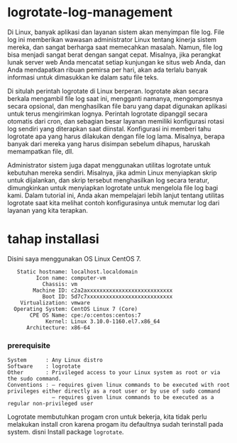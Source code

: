 # logrotate-log-management
Di Linux, banyak aplikasi dan layanan sistem akan menyimpan file log.  File log ini memberikan wawasan administrator Linux tentang kinerja sistem mereka, dan sangat berharga saat memecahkan masalah.  Namun, file log bisa menjadi sangat berat dengan sangat cepat.  Misalnya, jika perangkat lunak server web Anda mencatat setiap kunjungan ke situs web Anda, dan Anda mendapatkan ribuan pemirsa per hari, akan ada terlalu banyak informasi untuk dimasukkan ke dalam satu file teks.

Di situlah perintah logrotate di Linux berperan.  logrotate akan secara berkala mengambil file log saat ini, mengganti namanya, mengompresnya secara opsional, dan menghasilkan file baru yang dapat digunakan aplikasi untuk terus mengirimkan lognya.  Perintah logrotate dipanggil secara otomatis dari cron, dan sebagian besar layanan memiliki konfigurasi rotasi log sendiri yang diterapkan saat diinstal.  Konfigurasi ini memberi tahu logrotate apa yang harus dilakukan dengan file log lama.  Misalnya, berapa banyak dari mereka yang harus disimpan sebelum dihapus, haruskah memampatkan file, dll.

Administrator sistem juga dapat menggunakan utilitas logrotate untuk kebutuhan mereka sendiri.  Misalnya, jika admin Linux menyiapkan skrip untuk dijalankan, dan skrip tersebut menghasilkan log secara teratur, dimungkinkan untuk menyiapkan logrotate untuk mengelola file log bagi kami.  Dalam tutorial ini, Anda akan mempelajari lebih lanjut tentang utilitas logrotate saat kita melihat contoh konfigurasinya untuk memutar log dari layanan yang kita terapkan.

# tahap installasi

Disini saya menggunakan OS Linux CentOS 7.

```
   Static hostname: localhost.localdomain
         Icon name: computer-vm
           Chassis: vm
        Machine ID: c2a2axxxxxxxxxxxxxxxxxxxxxxxxxxx
           Boot ID: 5d7c7xxxxxxxxxxxxxxxxxxxxxxxxxxx
    Virtualization: vmware
  Operating System: CentOS Linux 7 (Core)
       CPE OS Name: cpe:/o:centos:centos:7
            Kernel: Linux 3.10.0-1160.el7.x86_64
      Architecture: x86-64
```

### prerequisite
```
System      : Any Linux distro
Software    : logrotate
Other       : Privileged access to your Linux system as root or via the sudo command.
Conventions : – requires given linux commands to be executed with root privileges either directly as a root user or by use of sudo command
              – requires given linux commands to be executed as a regular non-privileged user
```       
       
Logrotate membutuhkan progam cron untuk bekerja, kita tidak perlu melakukan install cron karena progam itu defaultnya sudah terinstall pada system. disni Install package `logrotate`.

```bash
